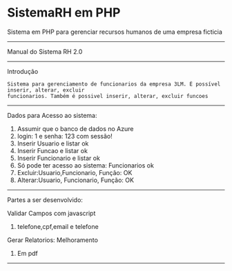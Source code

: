 # SistemaRH em PHP
Sistema em PHP para gerenciar recursos humanos de uma empresa ficticia

*************************************************************************************************
Manual do Sistema RH 2.0
*************************************************************************************************

Introdução

	Sistema para gerenciamento de funcionarios da empresa 3LM. É possível inserir, alterar, excluir
	funcionarios. Também é possivel inserir, alterar, excluir funcoes

*************************************************************************************************

Dados para Acesso ao sistema:

1. Assumir que o banco de dados no Azure
2. login: 1 e senha: 123 com sessão!
3. Inserir Usuario e listar ok
3. Inserir Funcao e listar ok
4. Inserir Funcionario e listar ok
5. Só pode ter acesso ao sistema: Funcionarios ok
6. Excluir:Usuario,Funcionario, Função: OK
7. Alterar:Usuario, Funcionario, Função: OK


**************************************************************************************************
Partes a ser desenvolvido:

<span>Validar Campos com javascript </span>
<ol>
  <li>telefone,cpf,email e telefone</li>
</ol>

<span> Gerar Relatorios: Melhoramento</span>
	<ol>
		<li>Em pdf</li>
	</ol>
**************************************************************************************************
